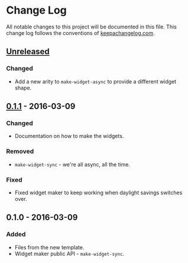 # Change Log
All notable changes to this project will be documented in this file. This change log follows the conventions of [keepachangelog.com](http://keepachangelog.com/).

## [Unreleased]
### Changed
- Add a new arity to `make-widget-async` to provide a different widget shape.

## [0.1.1] - 2016-03-09
### Changed
- Documentation on how to make the widgets.

### Removed
- `make-widget-sync` - we're all async, all the time.

### Fixed
- Fixed widget maker to keep working when daylight savings switches over.

## 0.1.0 - 2016-03-09
### Added
- Files from the new template.
- Widget maker public API - `make-widget-sync`.

[Unreleased]: https://github.com/your-name/lycurgus/compare/0.1.1...HEAD
[0.1.1]: https://github.com/your-name/lycurgus/compare/0.1.0...0.1.1
